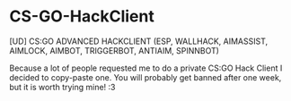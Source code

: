 # CS-GO-HackClient
[UD] CS:GO ADVANCED HACKCLIENT (ESP, WALLHACK, AIMASSIST, AIMLOCK, AIMBOT, TRIGGERBOT, ANTIAIM, SPINNBOT)

Because a lot of people requested me to do a private CS:GO Hack Client I decided to copy-paste one.
You will probably get banned after one week, but it is worth trying mine! :3
